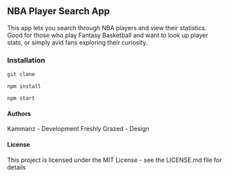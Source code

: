 ## NBA Player Search App

This app lets you search through NBA players and view their statistics. Good for those who play Fantasy Basketball and want to look up player stats, or simply avid fans exploring their curiosity.      

### Installation

``` git clone ```

``` npm install ```

``` npm start ```

#### Authors

Kammanz - Development
Freshly Grazed - Design

#### License

This project is licensed under the MIT License - see the LICENSE.md file for details
